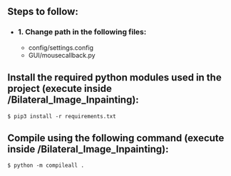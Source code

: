 ## Steps to follow:
- ### 1. Change path in the following files:
  - config/settings.config
  - GUI/mousecallback.py

## Install the required python modules used in the project (execute inside /Bilateral_Image_Inpainting):
```shell
$ pip3 install -r requirements.txt
```

## Compile using the following command (execute inside /Bilateral_Image_Inpainting):
```shell
$ python -m compileall .
```
